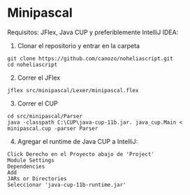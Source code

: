 # Minipascal

Requisitos: JFlex, Java CUP y preferiblemente IntelliJ IDEA:
1. Clonar el repositorio y entrar en la carpeta
```
git clone https://github.com/canozo/noheliascript.git
cd noheliascript
```

2. Correr el JFlex
```
jflex src/minipascal/Lexer/minipascal.flex
```

3. Correr el CUP
```
cd src/minipascal/Parser
java -classpath C:\CUP\java-cup-11b.jar. java_cup.Main < minipascal.cup -parser Parser
```

4. Agregar el runtime de Java CUP a IntelliJ:
```
Click Derecho en el Proyecto abajo de 'Project'
Module Settings
Dependencies
Add
JARs or Directories
Seleccionar 'java-cup-11b-runtime.jar'
```
